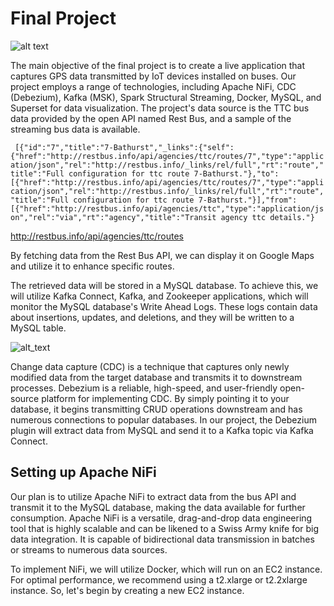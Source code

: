 # Final Project

![alt text](https://weclouddata.s3.amazonaws.com/images/data_engineer/final-project-0.png)

The main objective of the final project is to create a live application that captures GPS data transmitted by IoT devices installed on buses. Our project employs a range of technologies, including Apache NiFi, CDC (Debezium), Kafka (MSK), Spark Structural Streaming, Docker, MySQL, and Superset for data visualization. The project's data source is the TTC bus data provided by the open API named Rest Bus, and a sample of the streaming bus data is available.

``` [{"id":"7","title":"7-Bathurst","_links":{"self":{"href":"http://restbus.info/api/agencies/ttc/routes/7","type":"application/json","rel":"http://restbus.info/_links/rel/full","rt":"route","title":"Full configuration for ttc route 7-Bathurst."},"to":[{"href":"http://restbus.info/api/agencies/ttc/routes/7","type":"application/json","rel":"http://restbus.info/_links/rel/full","rt":"route","title":"Full configuration for ttc route 7-Bathurst."}],"from":[{"href":"http://restbus.info/api/agencies/ttc","type":"application/json","rel":"via","rt":"agency","title":"Transit agency ttc details."}```

http://restbus.info/api/agencies/ttc/routes

By fetching data from the Rest Bus API, we can display it on Google Maps and utilize it to enhance specific routes. 

The retrieved data will be stored in a MySQL database. To achieve this, we will utilize Kafka Connect, Kafka, and Zookeeper applications, which will monitor the MySQL database's Write Ahead Logs. These logs contain data about insertions, updates, and deletions, and they will be written to a MySQL table.

![alt_text](https://weclouddata.s3.amazonaws.com/images/data_engineer/final-project-1.png)

Change data capture (CDC) is a technique that captures only newly modified data from the target database and transmits it to downstream processes. Debezium is a reliable, high-speed, and user-friendly open-source platform for implementing CDC. By simply pointing it to your database, it begins transmitting CRUD operations downstream and has numerous connections to popular databases. In our project, the Debezium plugin will extract data from MySQL and send it to a Kafka topic via Kafka Connect.

## Setting up Apache NiFi
Our plan is to utilize Apache NiFi to extract data from the bus API and transmit it to the MySQL database, making the data available for further consumption. Apache NiFi is a versatile, drag-and-drop data engineering tool that is highly scalable and can be likened to a Swiss Army knife for big data integration. It is capable of bidirectional data transmission in batches or streams to numerous data sources.

To implement NiFi, we will utilize Docker, which will run on an EC2 instance. For optimal performance, we recommend using a t2.xlarge or t2.2xlarge instance. So, let's begin by creating a new EC2 instance.










